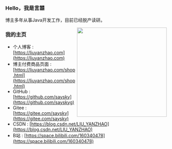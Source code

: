 ### Hello，我是言曌
博主多年从事Java开发工作，目前已经脱产读研。


<a href="https://goog.tech"><img align='right' src='https://media.giphy.com/media/d1DVd87uM1xJip8gUv/giphy.gif' width='280'></a>

### 我的主页
* 个人博客 : [https://liuyanzhao.com](https://liuyanzhao.com)
* 博主付费商品页面 : [https://liuyanzhao.com/shop.html](https://liuyanzhao.com/shop.html)
* GitHub : [https://github.com/saysky](https://github.com/sayskyg)
* Gitee : [https://gitee.com/saysky](https://gitee.com/saysky)
* CSDN : [https://blog.csdn.net/LIU_YANZHAO](https://blog.csdn.net/LIU_YANZHAO)
* B站 : [https://space.bilibili.com/160340478](https://space.bilibili.com/160340478)
